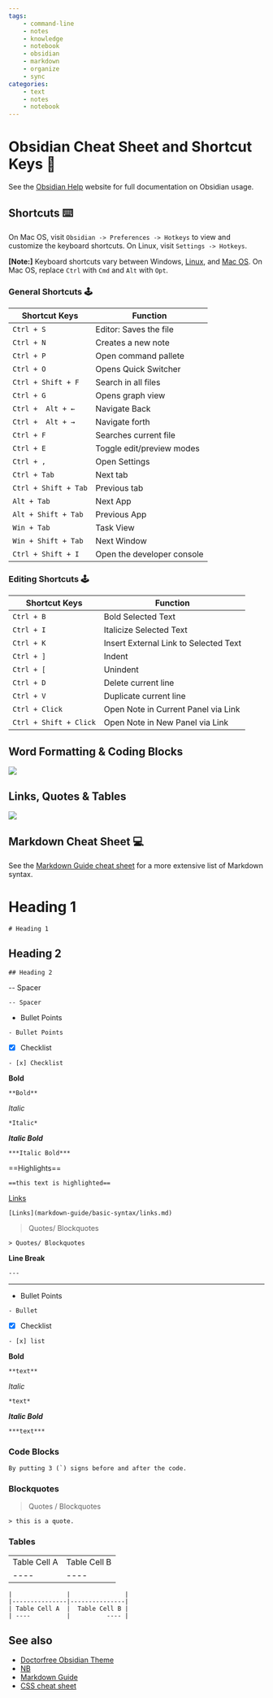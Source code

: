 ```yaml
---
tags: 
    - command-line
    - notes
    - knowledge
    - notebook
    - obsidian
    - markdown
    - organize
    - sync
categories:
    - text
    - notes
    - notebook
---
```


# Obsidian Cheat Sheet and Shortcut Keys 🔮

See the [Obsidian Help](https://help.obsidian.md/Obsidian/Index) website for full documentation on Obsidian usage.

## Shortcuts ⌨️

On Mac OS, visit `Obsidian -> Preferences -> Hotkeys` to view and customize the keyboard shortcuts. On Linux, visit `Settings -> Hotkeys`.

**[Note:]** Keyboard shortcuts vary between Windows, [Linux](../linux/linux.md), and [Mac OS](../macos/macos.md). On Mac OS, replace `Ctrl` with `Cmd` and `Alt` with `Opt`.

### General Shortcuts 🕹️

| **Shortcut Keys**    | **Function**               |
|----------------------|----------------------------|
| `Ctrl + S`           | Editor: Saves the file     |
| `Ctrl + N`           | Creates a new note         |
| `Ctrl + P`           | Open command pallete       |
| `Ctrl + O`           | Opens Quick Switcher       |
| `Ctrl + Shift + F`   | Search in all files        |
| `Ctrl + G`           | Opens graph view           |
| `Ctrl +  Alt + ←`    | Navigate Back              |
| `Ctrl +  Alt + →`    | Navigate forth             |
| `Ctrl + F`           | Searches current file      |
| `Ctrl + E`           | Toggle edit/preview modes  |
| `Ctrl + ,`           | Open Settings              |
| `Ctrl + Tab`         | Next tab                   |
| `Ctrl + Shift + Tab` | Previous tab               |
| `Alt + Tab`          | Next App                   |
| `Alt + Shift + Tab`  | Previous App               |
| `Win + Tab`          | Task View                  |
| `Win + Shift + Tab`  | Next Window                |
| `Ctrl + Shift + I`   | Open the developer console |

### Editing Shortcuts 🕹️

| **Shortcut Keys**      | **Function**                          |
|------------------------|---------------------------------------|
| `Ctrl + B`             | Bold Selected Text                    |
| `Ctrl + I`             | Italicize Selected Text               |
| `Ctrl + K`             | Insert External Link to Selected Text |
| `Ctrl + ]`             | Indent                                |
| `Ctrl + [`             | Unindent                              |
| `Ctrl + D`             | Delete current line                   |
| `Ctrl + V`             | Duplicate current line                |
| `Ctrl + Click`         | Open Note in Current Panel via Link   |
| `Ctrl + Shift + Click` | Open Note in New Panel via Link       |

## Word Formatting & Coding Blocks

![](assets/obs1.png)

## Links, Quotes & Tables

![](assets/obs2.png)

## Markdown Cheat Sheet 💻

See the [Markdown Guide cheat sheet](markdown-guide/cheat-sheet.md) for a more extensive list of Markdown syntax.

# Heading 1
 
```# Heading 1 ```

## Heading 2

```## Heading 2 ```

-- Spacer  

```-- Spacer```

- Bullet Points

```- Bullet Points```

- [x] Checklist

```- [x] Checklist```

**Bold**

```**Bold**```

*Italic*

```*Italic*```

***Italic Bold***

```***Italic Bold***```

==Highlights==

```==this text is highlighted==```

[Links](markdown-guide/basic-syntax/links.md)

```[Links](markdown-guide/basic-syntax/links.md)```

> Quotes/ Blockquotes

```> Quotes/ Blockquotes```

**Line Break**

``` ---  ```

---

- Bullet Points

``` - Bullet  ```

- [X] Checklist

``` - [x] list  ```

**Bold**

``` **text**  ```

*Italic*

```*text*```

***Italic Bold***

```***text***```

### Code Blocks

``` By putting 3 (`) signs before and after the code.  ```

### Blockquotes

> Quotes / Blockquotes

``` > this is a quote.  ```

### Tables

|               |               |
|---------------|---------------|
| Table Cell A  |  Table Cell B |
| ----          |          ---- |

```
|               |               |
|---------------|---------------|
| Table Cell A  |  Table Cell B |
| ----          |          ---- |
```

## See also

- [Doctorfree Obsidian Theme](doctorfree-theme.md)
- [NB](../nb.md)
- [Markdown Guide](../markdown-guide/markdown-guide.md)
- [CSS cheat sheet](../css.md)
